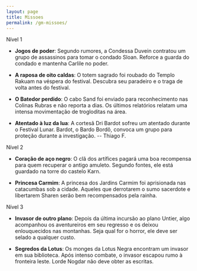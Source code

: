 ```yaml
---
layout: page
title: Missoes
permalink: /gm-missoes/
---
```


Nível 1
+ **Jogos de poder**: 
Segundo rumores, a Condessa Duvein contratou um grupo de assassinos para tomar o condado Sloan. Reforce a guarda do condado e mantenha Carlile no poder.

+ **A raposa de oito caldas**: 
O totem sagrado foi roubado do Templo Rakuam na véspera do festival. Descubra seu paradeiro e o traga de volta antes do festival.

+ **O Batedor perdido**: 
O cabo Sand foi enviado para reconhecimento nas Colinas Rubras e não reporta a dias. Os últimos relatórios relatam uma intensa movimentação de trogloditas na área.

+ **Atentado à luz da lua**: 
A cortesã Dri Bardot sofreu um atentado durante o Festival Lunar. Bardot, o Bardo Bordô, convoca um grupo para proteção durante a investigação.
-- Thiago F.

Nível 2
+ **Coração de aço negro**:
O clã dos artífices pagará uma boa recompensa para quem recuperar o antigo amuleto. Segundo fontes, ele está guardado na torre do castelo Karn.

+ **Princesa Carmim**: 
A princesa dos Jardins Carmim foi aprisionada nas catacumbas sob a cidade. Aqueles que derrotarem o sumo sacerdote e libertarem Sharen serão bem recompensados pela rainha.



Nível 3
+ **Invasor de outro plano**: 
Depois da última incursão ao plano Untier, algo acompanhou os aventureiros em seu regresso e os deixou enlouquecidos nas montanhas. Seja qual for o horror, ele deve ser selado a qualquer custo.

+ **Segredos da Lotus**: 
Os monges da Lotus Negra encontram um invasor em sua biblioteca. Após intenso combate, o invasor escapou rumo à fronteira leste. Lorde Nogdar não deve obter as escritas.
